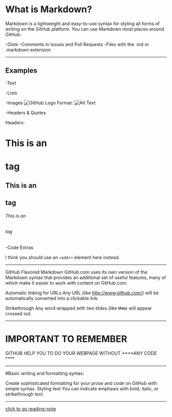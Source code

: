 # What is Markdown?

Markdown is a lightweight and easy-to-use syntax for styling all forms of writing on the GitHub platform.
You can use Markdown most places around GitHub:

-Gists
-Comments in Issues and Pull Requests
-Files with the .md or .markdown extension
***************************************************************************************************


## Examples
-Text 

-Lists 

-Images 
![GitHub Logo](/images/logo.png)
Format: ![Alt Text](url)
 

-Headers & Quotes 

Headers:
 #  This is an <h1> tag
 ## This is an <h2> tag
 ###### This is an <h6> tag

-Code Extras

I think you should use an
`<addr>` element here instead.

********************************************************************************************
GitHub Flavored Markdown
GitHub.com uses its own version of the Markdown syntax that provides an additional set of useful features, many of which make it easier to work with content on GitHub.com.

Automatic linking for URLs
Any URL (like http://www.github.com/) will be automatically converted into a clickable link.

Strikethrough
Any word wrapped with two tildes (like ~~this~~) will appear crossed out.
***********************************************************************************************************************************************************************

# IMPORTANT TO REMEMBER 
GITHUB HELP YOU TO DO YOUR WEBPAGE WITHOUT ****ANY CODE ****
***************************************************************************************************************************************

#Basic writing and formatting syntax:

 Create sophisticated formatting for your prose and code on GitHub with simple syntax.
 Styling text
You can indicate emphasis with bold, italic, or strikethrough text.


************************************************************************************************************************************************
[click to go reading-note](https://github.com/wala93/reading-notes/)






